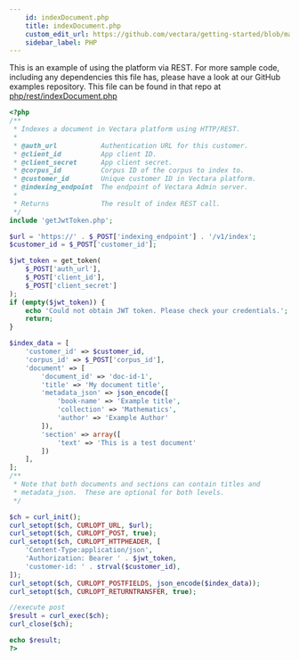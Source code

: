 ```yaml
---
    id: indexDocument.php
    title: indexDocument.php
    custom_edit_url: https://github.com/vectara/getting-started/blob/main/language-examples/php/rest/indexDocument.php
    sidebar_label: PHP
---
```


This is an example of using the platform via REST.  For more sample code, including any dependencies this file has, please have a look at our GitHub examples repository.  This file can be found in that repo at <a href="https://github.com/vectara/getting-started/tree/main/language-examples/php/rest/indexDocument.php">php/rest/indexDocument.php</a>

```php title="php/rest/indexDocument.php"
<?php
/**
 * Indexes a document in Vectara platform using HTTP/REST.
 *
 * @auth_url           Authentication URL for this customer.
 * @client_id          App client ID.
 * @client_secret      App client secret.
 * @corpus_id          Corpus ID of the corpus to index to.
 * @customer_id        Unique customer ID in Vectara platform.
 * @indexing_endpoint  The endpoint of Vectara Admin server.
 *
 * Returns             The result of index REST call.
 */
include 'getJwtToken.php';

$url = 'https://' . $_POST['indexing_endpoint'] . '/v1/index';
$customer_id = $_POST['customer_id'];

$jwt_token = get_token(
    $_POST['auth_url'],
    $_POST['client_id'],
    $_POST['client_secret']
);
if (empty($jwt_token)) {
    echo 'Could not obtain JWT token. Please check your credentials.';
    return;
}

$index_data = [
    'customer_id' => $customer_id,
    'corpus_id' => $_POST['corpus_id'],
    'document' => [
        'document_id' => 'doc-id-1',
        'title' => 'My document title',
        'metadata_json' => json_encode([
            'book-name' => 'Example title',
            'collection' => 'Mathematics',
            'author' => 'Example Author'
        ]),
        'section' => array([
            'text' => 'This is a test document'
        ])
    ],
];
/**
 * Note that both documents and sections can contain titles and
 * metadata_json.  These are optional for both levels.
 */

$ch = curl_init();
curl_setopt($ch, CURLOPT_URL, $url);
curl_setopt($ch, CURLOPT_POST, true);
curl_setopt($ch, CURLOPT_HTTPHEADER, [
    'Content-Type:application/json',
    'Authorization: Bearer ' . $jwt_token,
    'customer-id: ' . strval($customer_id),
]);
curl_setopt($ch, CURLOPT_POSTFIELDS, json_encode($index_data));
curl_setopt($ch, CURLOPT_RETURNTRANSFER, true);

//execute post
$result = curl_exec($ch);
curl_close($ch);

echo $result;
?>

```
